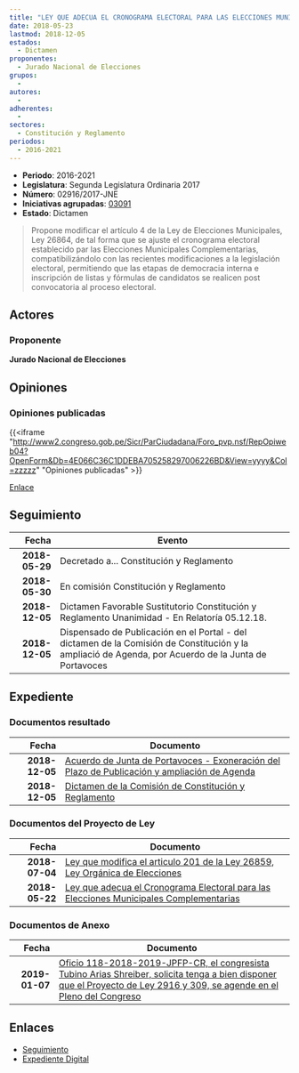 ```yaml
---
title: "LEY QUE ADECUA EL CRONOGRAMA ELECTORAL PARA LAS ELECCIONES MUNICIPALES COMPLEMENTARIAS"
date: 2018-05-23
lastmod: 2018-12-05
estados: 
  - Dictamen
proponentes: 
  - Jurado Nacional de Elecciones
grupos: 
  - 
autores: 
  - 
adherentes: 
  - 
sectores: 
  - Constitución y Reglamento
periodos: 
  - 2016-2021
---
```


- **Periodo**: 2016-2021
- **Legislatura**: Segunda Legislatura Ordinaria 2017
- **Número**: 02916/2017-JNE
- **Iniciativas agrupadas**: [03091](../../03000/03091)
- **Estado**: Dictamen

> Propone modificar el artículo 4 de la Ley de Elecciones Municipales, Ley 26864, de tal forma que se ajuste el cronograma electoral establecido par las Elecciones Municipales Complementarias, compatibilizándolo con las recientes modificaciones a la legislación electoral, permitiendo que las etapas de democracia interna e inscripción de listas y fórmulas de candidatos se realicen post convocatoria al proceso electoral.


## Actores

### Proponente

**Jurado Nacional de Elecciones**


## Opiniones

### Opiniones publicadas

{{<iframe "http://www2.congreso.gob.pe/Sicr/ParCiudadana/Foro_pvp.nsf/RepOpiweb04?OpenForm&Db=4E066C36C1DDEBA705258297006226BD&View=yyyy&Col=zzzzz" "Opiniones publicadas" >}}

[Enlace](http://www2.congreso.gob.pe/Sicr/ParCiudadana/Foro_pvp.nsf/RepOpiweb04?OpenForm&Db=4E066C36C1DDEBA705258297006226BD&View=yyyy&Col=zzzzz)

## Seguimiento

| Fecha | Evento |
|------:|--------|
| **2018-05-29** | Decretado a... Constitución y Reglamento|
| **2018-05-30** | En comisión Constitución y Reglamento|
| **2018-12-05** | Dictamen Favorable Sustitutorio Constitución y Reglamento Unanimidad - En Relatoría 05.12.18.|
| **2018-12-05** | Dispensado de Publicación en el Portal - del dictamen de la Comisión de Constitución y la ampliació de Agenda, por Acuerdo de la Junta de Portavoces|


## Expediente


### Documentos resultado

| Fecha | Documento |
|------:|--------|
| **2018-12-05** | [Acuerdo de Junta de Portavoces - Exoneración del Plazo de Publicación y ampliación de Agenda](http://www.leyes.congreso.gob.pe/Documentos/2016_2021/Acuerdos/Junta_Portavoces/AJP0291620181205.pdf) |
| **2018-12-05** | [Dictamen de la Comisión de Constitución y Reglamento](http://www.leyes.congreso.gob.pe/Documentos/2016_2021/Dictamenes/Proyectos_de_Ley/02637DC05MAY20180509.pdf) |

### Documentos del Proyecto de Ley

| Fecha | Documento |
|------:|--------|
| **2018-07-04** | [Ley que modifica el articulo 201 de la Ley 26859, Ley Orgánica de Elecciones](http://www.leyes.congreso.gob.pe/Documentos/2016_2021/Proyectos_de_Ley_y_de_Resoluciones_Legislativas/PL0309120180704..PDF) |
| **2018-05-22** | [Ley que adecua el Cronograma Electoral para las Elecciones Municipales Complementarias](http://www.leyes.congreso.gob.pe/Documentos/2016_2021/Proyectos_de_Ley_y_de_Resoluciones_Legislativas/PL0291620180522..pdf) |

### Documentos de Anexo

| Fecha | Documento |
|------:|--------|
| **2019-01-07** | [Oficio 118-2018-2019-JPFP-CR, el congresista Tubino Arias Shreiber, solicita tenga a bien disponer que el Proyecto de Ley 2916 y 309, se agende en el Pleno del Congreso](http://www.leyes.congreso.gob.pe/Documentos/2016_2021/Oficios/Congresistas/OFICIO-118-2018-2019-GPFP-CR.pdf) |

## Enlaces 

- [Seguimiento](http://www2.congreso.gob.pe/Sicr/TraDocEstProc/CLProLey2016.nsf/f7fff46988ca05b1052578e100829cc7/9b265e12b7f51273052582970051329c?OpenDocument)
- [Expediente Digital](http://www2.congreso.gob.pe/Sicr/TraDocEstProc/CLProLey2016.nsf/f7fff46988ca05b1052578e100829cc7/9b265e12b7f51273052582970051329c?OpenDocument&Click=05257FB7005EB655.eb71d0cf91d8294e05256cdf006b5706/$Body/0.1C6C)
